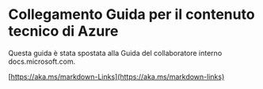 # <a name="linking-guidance-for-azure-technical-content"></a>Collegamento Guida per il contenuto tecnico di Azure

Questa guida è stata spostata alla Guida del collaboratore interno docs.microsoft.com.

[https://aka.ms/markdown-Links](https://aka.ms/markdown-links)
